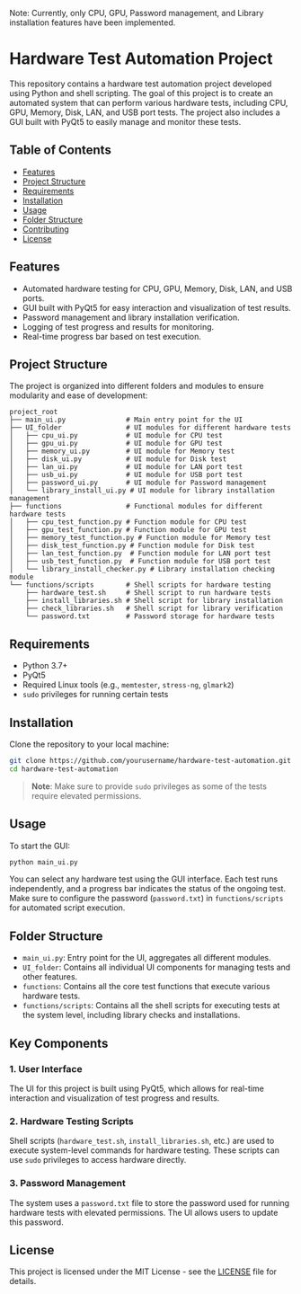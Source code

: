 Note: Currently, only CPU, GPU, Password management, and Library installation features have been implemented.

# Hardware Test Automation Project

This repository contains a hardware test automation project developed using Python and shell scripting. The goal of this project is to create an automated system that can perform various hardware tests, including CPU, GPU, Memory, Disk, LAN, and USB port tests. The project also includes a GUI built with PyQt5 to easily manage and monitor these tests.

## Table of Contents
- [Features](#features)
- [Project Structure](#project-structure)
- [Requirements](#requirements)
- [Installation](#installation)
- [Usage](#usage)
- [Folder Structure](#folder-structure)
- [Contributing](#contributing)
- [License](#license)

## Features
- Automated hardware testing for CPU, GPU, Memory, Disk, LAN, and USB ports.
- GUI built with PyQt5 for easy interaction and visualization of test results.
- Password management and library installation verification.
- Logging of test progress and results for monitoring.
- Real-time progress bar based on test execution.

## Project Structure
The project is organized into different folders and modules to ensure modularity and ease of development:

```plaintext
project_root
├── main_ui.py               # Main entry point for the UI
├── UI_folder                # UI modules for different hardware tests
│   ├── cpu_ui.py            # UI module for CPU test
│   ├── gpu_ui.py            # UI module for GPU test
│   ├── memory_ui.py         # UI module for Memory test
│   ├── disk_ui.py           # UI module for Disk test
│   ├── lan_ui.py            # UI module for LAN port test
│   ├── usb_ui.py            # UI module for USB port test
│   ├── password_ui.py       # UI module for Password management
│   └── library_install_ui.py # UI module for library installation management
├── functions                # Functional modules for different hardware tests
│   ├── cpu_test_function.py # Function module for CPU test
│   ├── gpu_test_function.py # Function module for GPU test
│   ├── memory_test_function.py # Function module for Memory test
│   ├── disk_test_function.py # Function module for Disk test
│   ├── lan_test_function.py  # Function module for LAN port test
│   ├── usb_test_function.py  # Function module for USB port test
│   └── library_install_checker.py # Library installation checking module
└── functions/scripts        # Shell scripts for hardware testing
    ├── hardware_test.sh     # Shell script to run hardware tests
    ├── install_libraries.sh # Shell script for library installation
    ├── check_libraries.sh   # Shell script for library verification
    └── password.txt         # Password storage for hardware tests
```

## Requirements
- Python 3.7+
- PyQt5
- Required Linux tools (e.g., `memtester`, `stress-ng`, `glmark2`)
- `sudo` privileges for running certain tests

## Installation
Clone the repository to your local machine:
```bash
git clone https://github.com/yourusername/hardware-test-automation.git
cd hardware-test-automation
```

> **Note**: Make sure to provide `sudo` privileges as some of the tests require elevated permissions.

## Usage
To start the GUI:
```bash
python main_ui.py
```

You can select any hardware test using the GUI interface. Each test runs independently, and a progress bar indicates the status of the ongoing test. Make sure to configure the password (`password.txt`) in `functions/scripts` for automated script execution.

## Folder Structure
- `main_ui.py`: Entry point for the UI, aggregates all different modules.
- `UI_folder`: Contains all individual UI components for managing tests and other features.
- `functions`: Contains all the core test functions that execute various hardware tests.
- `functions/scripts`: Contains all the shell scripts for executing tests at the system level, including library checks and installations.

## Key Components

### 1. User Interface
The UI for this project is built using PyQt5, which allows for real-time interaction and visualization of test progress and results.

### 2. Hardware Testing Scripts
Shell scripts (`hardware_test.sh`, `install_libraries.sh`, etc.) are used to execute system-level commands for hardware testing. These scripts can use `sudo` privileges to access hardware directly.

### 3. Password Management
The system uses a `password.txt` file to store the password used for running hardware tests with elevated permissions. The UI allows users to update this password.

## License
This project is licensed under the MIT License - see the [LICENSE](LICENSE) file for details.

